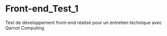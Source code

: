 # Front-end_Test_1
Test de développement front-end réalisé pour un entretien technique avec Qarnot Computing 
